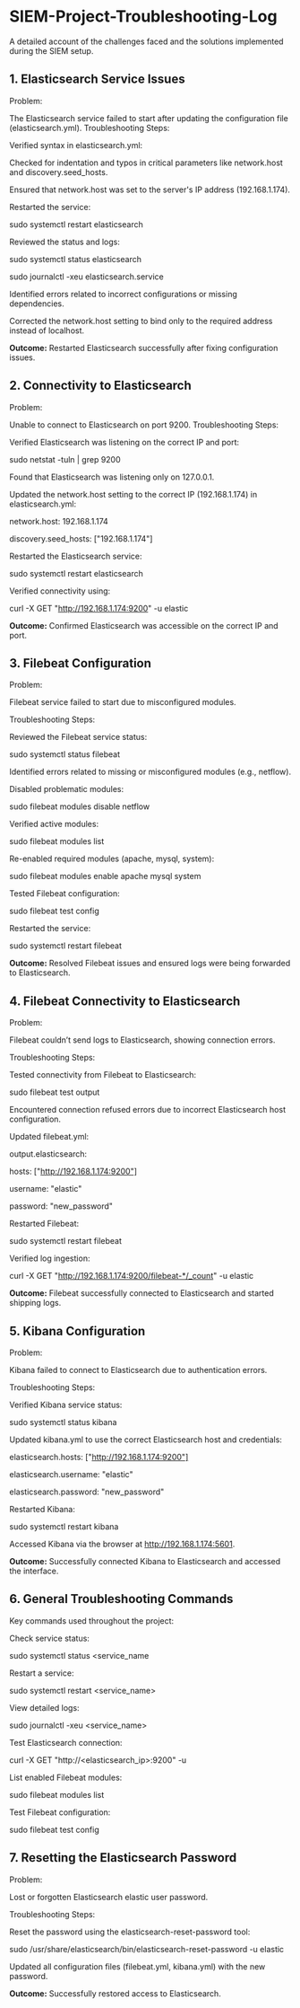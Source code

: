 # SIEM-Project-Troubleshooting-Log

A detailed account of the challenges faced and the solutions implemented during the SIEM setup.

## 1. Elasticsearch Service Issues

Problem:

The Elasticsearch service failed to start after updating the configuration file (elasticsearch.yml).
Troubleshooting Steps:

Verified syntax in elasticsearch.yml:

Checked for indentation and typos in critical parameters like network.host and discovery.seed_hosts.

Ensured that network.host was set to the server's IP address (192.168.1.174).

Restarted the service:

sudo systemctl restart elasticsearch

Reviewed the status and logs:

sudo systemctl status elasticsearch

sudo journalctl -xeu elasticsearch.service

Identified errors related to incorrect configurations or missing dependencies.

Corrected the network.host setting to bind only to the required address instead of localhost.

**Outcome:** Restarted Elasticsearch successfully after fixing configuration issues.

## 2. Connectivity to Elasticsearch

Problem:

Unable to connect to Elasticsearch on port 9200.
Troubleshooting Steps:

Verified Elasticsearch was listening on the correct IP and port:

sudo netstat -tuln | grep 9200

Found that Elasticsearch was listening only on 127.0.0.1.

Updated the network.host setting to the correct IP (192.168.1.174) in elasticsearch.yml:

network.host: 192.168.1.174

discovery.seed_hosts: ["192.168.1.174"]

Restarted the Elasticsearch service:

sudo systemctl restart elasticsearch

Verified connectivity using:

curl -X GET "http://192.168.1.174:9200" -u elastic

**Outcome:** Confirmed Elasticsearch was accessible on the correct IP and port.

## 3. Filebeat Configuration

Problem:

Filebeat service failed to start due to misconfigured modules.

Troubleshooting Steps:

Reviewed the Filebeat service status:

sudo systemctl status filebeat

Identified errors related to missing or misconfigured modules (e.g., netflow).

Disabled problematic modules:

sudo filebeat modules disable netflow

Verified active modules:

sudo filebeat modules list

Re-enabled required modules (apache, mysql, system):

sudo filebeat modules enable apache mysql system

Tested Filebeat configuration:

sudo filebeat test config

Restarted the service:

sudo systemctl restart filebeat

**Outcome:** Resolved Filebeat issues and ensured logs were being forwarded to Elasticsearch.

## 4. Filebeat Connectivity to Elasticsearch
Problem:

Filebeat couldn’t send logs to Elasticsearch, showing connection errors.

Troubleshooting Steps:

Tested connectivity from Filebeat to Elasticsearch:


sudo filebeat test output

Encountered connection refused errors due to incorrect Elasticsearch host configuration.

Updated filebeat.yml:

output.elasticsearch:

  hosts: ["http://192.168.1.174:9200"]
  
  username: "elastic"
  
  password: "new_password"
  
Restarted Filebeat:

sudo systemctl restart filebeat

Verified log ingestion:

curl -X GET "http://192.168.1.174:9200/filebeat-*/_count" -u elastic

**Outcome:** Filebeat successfully connected to Elasticsearch and started shipping logs.

## 5. Kibana Configuration

Problem:

Kibana failed to connect to Elasticsearch due to authentication errors.

Troubleshooting Steps:

Verified Kibana service status:


sudo systemctl status kibana

Updated kibana.yml to use the correct Elasticsearch host and credentials:


elasticsearch.hosts: ["http://192.168.1.174:9200"]

elasticsearch.username: "elastic"

elasticsearch.password: "new_password"

Restarted Kibana:

sudo systemctl restart kibana

Accessed Kibana via the browser at http://192.168.1.174:5601.

**Outcome:** Successfully connected Kibana to Elasticsearch and accessed the interface.

## 6. General Troubleshooting Commands
   
Key commands used throughout the project:

Check service status:

sudo systemctl status <service_name
                        
Restart a service:

sudo systemctl restart <service_name>

View detailed logs:

sudo journalctl -xeu <service_name>

Test Elasticsearch connection:

curl -X GET "http://<elasticsearch_ip>:9200" -u <username>

List enabled Filebeat modules:

sudo filebeat modules list

Test Filebeat configuration:

sudo filebeat test config

## 7. Resetting the Elasticsearch Password

Problem:

Lost or forgotten Elasticsearch elastic user password.

Troubleshooting Steps:

Reset the password using the elasticsearch-reset-password tool:

sudo /usr/share/elasticsearch/bin/elasticsearch-reset-password -u elastic

Updated all configuration files (filebeat.yml, kibana.yml) with the new password.

**Outcome:** Successfully restored access to Elasticsearch.
